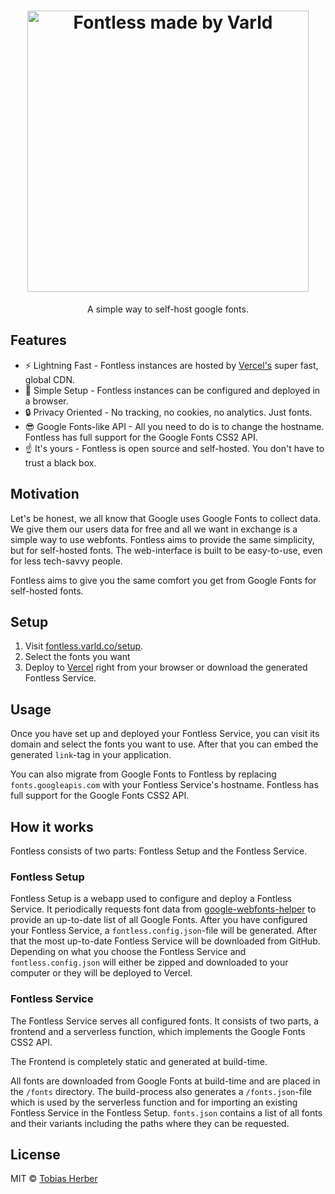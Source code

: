 <h1 align="center">
  <img src="https://cdn.varld.co/fontless/gh_header.png" alt="Fontless made by Varld" width="450">
</h1>
<p align="center">A simple way to self-host google fonts.</p>

## Features

- ⚡️ Lightning Fast - Fontless instances are hosted by [Vercel's](https://vercel.com) super fast, global CDN.
- 🚀 Simple Setup - Fontless instances can be configured and deployed in a browser.
- 🔒 Privacy Oriented - No tracking, no cookies, no analytics. Just fonts.
- 😎 Google Fonts-like API - All you need to do is to change the hostname. Fontless has full support for the Google Fonts CSS2 API.
- ☝️ It's yours - Fontless is open source and self-hosted. You don't have to trust a black box.

## Motivation

Let's be honest, we all know that Google uses Google Fonts to collect data. We give them our users data for free and all we want in exchange is a simple way to use webfonts. Fontless aims to provide the same simplicity, but for self-hosted fonts. The web-interface is built to be easy-to-use, even for less tech-savvy people.

Fontless aims to give you the same comfort you get from Google Fonts for self-hosted fonts.

## Setup 

1. Visit [fontless.varld.co/setup](https://fontless.varld.co/setup).
2. Select the fonts you want
3. Deploy to [Vercel](https://vercel.com) right from your browser or download the generated Fontless Service.

## Usage

Once you have set up and deployed your Fontless Service, you can visit its domain and select the fonts you want to use. After that you can embed the generated `link`-tag in your application.

You can also migrate from Google Fonts to Fontless by replacing `fonts.googleapis.com` with your Fontless Service's hostname. Fontless has full support for the Google Fonts CSS2 API. 

## How it works

Fontless consists of two parts: Fontless Setup and the Fontless Service. 

### Fontless Setup

Fontless Setup is a webapp used to configure and deploy a Fontless Service. It periodically requests font data from [google-webfonts-helper](https://github.com/majodev/google-webfonts-helper) to provide an up-to-date list of all Google Fonts. After you have configured your Fontless Service, a `fontless.config.json`-file will be generated. After that the most up-to-date Fontless Service will be downloaded from GitHub. Depending on what you choose the Fontless Service and `fontless.config.json` will either be zipped and downloaded to your computer or they will be deployed to Vercel.

### Fontless Service

The Fontless Service serves all configured fonts. It consists of two parts, a frontend and a serverless function, which implements the Google Fonts CSS2 API.

The Frontend is completely static and generated at build-time.

All fonts are downloaded from Google Fonts at build-time and are placed in the `/fonts` directory. The build-process also generates a `/fonts.json`-file which is used by the serverless function and for importing an existing Fontless Service in the Fontless Setup. `fonts.json` contains a list of all fonts and their variants including the paths where they can be requested.

## License

MIT © [Tobias Herber](https://herber.space)
